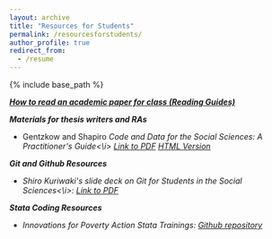 ```yaml
---
layout: archive
title: "Resources for Students"
permalink: /resourcesforstudents/
author_profile: true
redirect_from:
  - /resume
---
```


{% include base_path %}


<a href="https://niemesgt.github.io/readingguides/"><i><b>How to read an academic paper for class (Reading Guides)</b> </i></a>
<br />


<i><b>Materials for thesis writers and RAs</b> </i>
<br />


<ul>
<li>Gentzkow and Shapiro <i>Code and Data for the Social Sciences: A Practitioner's Guide<\i> <a href="https://niemesgt.github.io/files/GentzkowRothstein_CodeAndData.pdf">Link to PDF</a> <a href="http://web.stanford.edu/~gentzkow/research/CodeAndData.xhtml">HTML Version</a></li>
</ul>


<i><b>Git and Github Resources</b> </i>
<br />

<ul>
<li>Shiro Kuriwaki's slide deck on <i>Git for Students in the Social Sciences<\i>: <a href="https://niemesgt.github.io/files/kuriwaki_github_handout.pdf">Link to PDF</a></li>
</ul>


<i><b>Stata Coding Resources</b> </i>
<br />

<ul>
<li>Innovations for Poverty Action Stata Trainings: <a href="https://github.com/PovertyAction/IPA-Stata-Trainings">Github repository</a></li>

</ul>
  